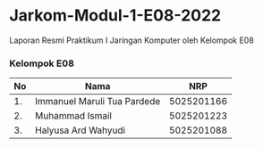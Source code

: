 # Jarkom-Modul-1-E08-2022
Laporan Resmi Praktikum I Jaringan Komputer oleh Kelompok E08

### Kelompok E08

| **No** | **Nama** | **NRP** |
| - | - | - |
| 1. | Immanuel Maruli Tua Pardede | 5025201166 |
| 2. | Muhammad Ismail | 5025201223 |
| 3. | Halyusa Ard Wahyudi | 5025201088 |
